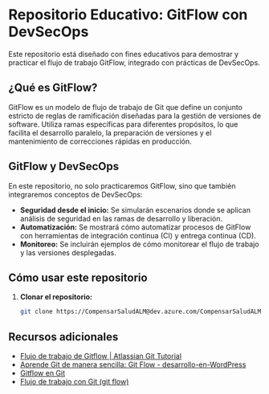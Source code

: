 # Repositorio Educativo: GitFlow con DevSecOps

Este repositorio está diseñado con fines educativos para demostrar y practicar el flujo de trabajo GitFlow, integrado con prácticas de DevSecOps.

## ¿Qué es GitFlow?

GitFlow es un modelo de flujo de trabajo de Git que define un conjunto estricto de reglas de ramificación diseñadas para la gestión de versiones de software. Utiliza ramas específicas para diferentes propósitos, lo que facilita el desarrollo paralelo, la preparación de versiones y el mantenimiento de correcciones rápidas en producción.

## GitFlow y DevSecOps

En este repositorio, no solo practicaremos GitFlow, sino que también integraremos conceptos de DevSecOps:

* **Seguridad desde el inicio:** Se simularán escenarios donde se aplican análisis de seguridad en las ramas de desarrollo y liberación.
* **Automatización:** Se mostrará cómo automatizar procesos de GitFlow con herramientas de integración continua (CI) y entrega continua (CD).
* **Monitoreo:** Se incluirán ejemplos de cómo monitorear el flujo de trabajo y las versiones desplegadas.


## Cómo usar este repositorio

1.  **Clonar el repositorio:**
    ```bash
    git clone https://CompensarSaludALM@dev.azure.com/CompensarSaludALM/Capacitaci%C3%B3n_DevSecOps/_git/Capacitaci%C3%B3n_GitFlow
    ```


## Recursos adicionales

* [Flujo de trabajo de Gitflow | Atlassian Git Tutorial](https://www.atlassian.com/es/git/tutorials/comparing-workflows/gitflow-workflow)
* [Aprende Git de manera sencilla: Git Flow - desarrollo-en-WordPress](https://desarrollowp.com/blog/tutoriales/aprende-git-de-manera-sencilla-git-flow/)
* [Gitflow en Git](https://aulab.es/articulos-guias-avanzadas/102/gitflow-en-git)
* [Flujo de trabajo con Git (git flow)](https://aulasoftwarelibre.github.io/taller-de-git/gitflow/)